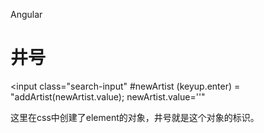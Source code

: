 Angular 

# 井号
<input class="search-input" #newArtist
(keyup.enter) = "addArtist(newArtist.value); newArtist.value=''"
>
这里在css中创建了element的对象，井号就是这个对象的标识。